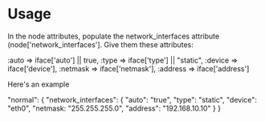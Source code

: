 Usage
=====

In the node attributes, populate the network_interfaces attribute (node['network_interfaces']. Give them these attributes:

:auto => iface['auto'] || true,
:type => iface['type'] || "static",
:device => iface['device'],
:netmask => iface['netmask'],
:address => iface['address']

Here's an example

"normal": {
    "network_interfaces": {
        "auto": "true",
        "type": "static",
        "device": "eth0",
        "netmask: "255.255.255.0",
        "address": "192.168.10.10"
    }
}
